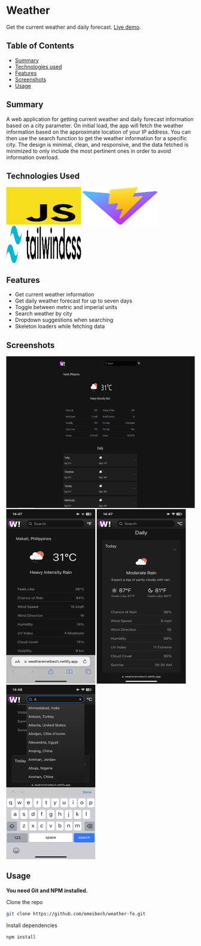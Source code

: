 # Weather

Get the current weather and daily forecast. [Live demo](https://weatheremeibech.netlify.app/).

## Table of Contents
* [Summary](#general-information)
* [Technologies used](#technologies-and-techniques-used)
* [Features](#features)
* [Screenshots](#screenshots)
* [Usage](#usage)

## Summary
A web application for getting current weather and daily forecast information based on a city parameter. On initial load, the app will fetch the weather information based on the approximate location of your IP address. You can then use the search function to get the weather information for a specific city. The design is minimal, clean, and responsive, and the data fetched is minimized to only include the most pertinent ones in order to avoid information overload.

## Technologies Used
<img alt="Javascript" src="./src/assets/svgs/javascript.svg" width="200" height="100"> <img alt="Vite" src="./src/assets/svgs/vite-js-logo.svg" width="200" height="100"> <img alt="Tailwind CSS" src="./src/assets/svgs/tailwind-css.svg" width="200" height="100">

## Features
- Get current weather information
- Get daily weather forecast for up to seven days
- Toggle between metric and imperial units
- Search weather by city
- Dropdown suggestions when searching
- Skeleton loaders while fetching data

## Screenshots
<img alt="Desktop Screenshot" src="./src/assets/screenshots/screenshot3.png" width="720" height="405"> <img alt="Desktop Screenshot" src="./src/assets/screenshots/screenshot0.png" width="238" height="466"> <img alt="Desktop Screenshot" src="./src/assets/screenshots/screenshot1.png" width="238" height="466"> <img alt="Desktop Screenshot" src="./src/assets/screenshots/screenshot2.png" width="238" height="466">

## Usage
**You need Git and NPM installed.**

Clone the repo
```bash
git clone https://github.com/emeibech/weather-fe.git
```
Install dependencies
```bash
npm install
```